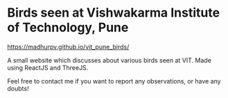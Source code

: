 # Birds seen at Vishwakarma Institute of Technology, Pune

https://madhurpv.github.io/vit_pune_birds/

A small website which discusses about various birds seen at VIT. Made using ReactJS and ThreeJS.

Feel free to contact me if you want to report any observations, or have any doubts!
